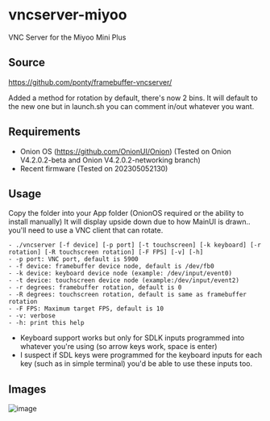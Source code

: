 # vncserver-miyoo
VNC Server for the Miyoo Mini Plus 

## Source
https://github.com/ponty/framebuffer-vncserver/

Added a method for rotation by default, there's now 2 bins. It will default to the new one but in launch.sh you can comment in/out whatever you want.

##
## Requirements
- Onion OS (https://github.com/OnionUI/Onion) (Tested on Onion V4.2.0.2-beta and Onion V4.2.0.2-networking branch)
- Recent firmware (Tested on 202305052130)

## Usage 
Copy the folder into your App folder (OnionOS required or the ability to install manually)
It will display upside down due to how MainUI is drawn.. you'll need to use a VNC client that can rotate.

```
- ./vncserver [-f device] [-p port] [-t touchscreen] [-k keyboard] [-r rotation] [-R touchscreen rotation] [-F FPS] [-v] [-h]
- -p port: VNC port, default is 5900
- -f device: framebuffer device node, default is /dev/fb0
- -k device: keyboard device node (example: /dev/input/event0)
- -t device: touchscreen device node (example:/dev/input/event2)
- -r degrees: framebuffer rotation, default is 0
- -R degrees: touchscreen rotation, default is same as framebuffer rotation
- -F FPS: Maximum target FPS, default is 10
- -v: verbose
- -h: print this help
```

- Keyboard support works but only for SDLK inputs programmed into whatever you're using (so arrow keys work, space is enter) 
- I suspect if SDL keys were programmed for the keyboard inputs for each key (such as in simple terminal) you'd be able to use these inputs too. 

## Images
![image](https://github.com/XK9274/vncserver-miyoo/assets/47260768/dc15322d-c596-4681-9932-c4fd45300df1)
